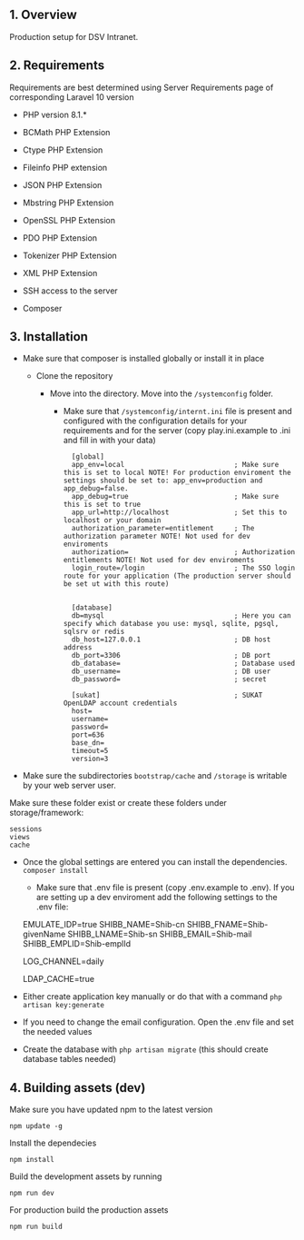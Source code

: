 ## 1. Overview
Production setup for DSV Intranet.

## 2. Requirements
Requirements are best determined using Server Requirements page of corresponding Laravel 10 version

- PHP version 8.1.*

- BCMath PHP Extension

- Ctype PHP Extension

- Fileinfo PHP extension

- JSON PHP Extension

- Mbstring PHP Extension

- OpenSSL PHP Extension

- PDO PHP Extension

- Tokenizer PHP Extension

- XML PHP Extension

- SSH access to the server

- Composer

## 3. Installation

* Make sure that composer is installed globally or install it in place

    * Clone the repository

        * Move into the directory. Move into the `/systemconfig` folder.

            * Make sure that `/systemconfig/internt.ini` file is present and configured with the configuration details for your requirements and for the server (copy play.ini.example to .ini and fill in with your data)

                    [global]
                    app_env=local                           ; Make sure this is set to local NOTE! For production enviroment the settings should be set to: app_env=production and app_debug=false.
                    app_debug=true                          ; Make sure this is set to true
                    app_url=http://localhost                ; Set this to localhost or your domain
                    authorization_parameter=entitlement     ; The authorization parameter NOTE! Not used for dev enviroments
                    authorization=                          ; Authorization entitlements NOTE! Not used for dev enviroments
                    login_route=/login                      ; The SSO login route for your application (The production server should be set ut with this route) 


                    [database]
                    db=mysql                                ; Here you can specify which database you use: mysql, sqlite, pgsql, sqlsrv or redis 
                    db_host=127.0.0.1                       ; DB host address
                    db_port=3306                            ; DB port
                    db_database=                            ; Database used     
                    db_username=                            ; DB user
                    db_password=                            ; secret

                    [sukat]                                 ; SUKAT OpenLDAP account credentials
                    host=
                    username=
                    password=
                    port=636
                    base_dn=
                    timeout=5
                    version=3


* Make sure the subdirectories
  `bootstrap/cache` and `/storage` is writable by your web server user.

Make sure these folder exist or create these folders under storage/framework:

    sessions 
    views
    cache

* Once the global settings are entered you can install the dependencies. `composer install`

    * Make sure that .env file is present (copy .env.example to .env). If you are setting up a dev enviroment add the following settings to the .env file:


    EMULATE_IDP=true
    SHIBB_NAME=Shib-cn
    SHIBB_FNAME=Shib-givenName
    SHIBB_LNAME=Shib-sn
    SHIBB_EMAIL=Shib-mail
    SHIBB_EMPLID=Shib-emplId

    LOG_CHANNEL=daily

    LDAP_CACHE=true


* Either create application key manually or do that with a command `php artisan key:generate`

* If you need to change the email configuration. Open the .env file and set the needed values

* Create the database with `php artisan migrate` (this should create database tables needed)


## 4. Building assets (dev)

Make sure you have updated npm to the latest version

    npm update -g

Install the dependecies

    npm install

Build the development assets by running

    npm run dev

For production build the production assets

    npm run build
